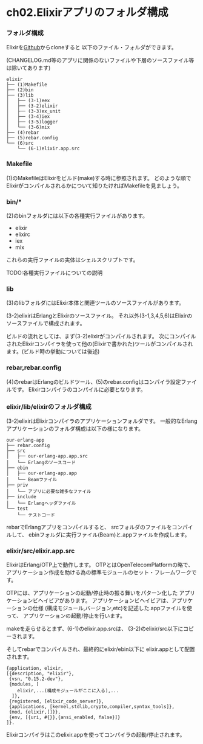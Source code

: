 ch02.Elixirアプリのフォルダ構成
===============================

### フォルダ構成

Elixirを[Github](https://github.com/elixir-lang/elixir)からcloneすると 以下のファイル・フォルダができます。

(CHANGELOG.md等のアプリに関係のないファイルや下層のソースファイル等は除いてあります)

```
elixir
├── (1)Makefile
├── (2)bin
├── (3)lib
│   ├── (3-1)eex
│   ├── (3-2)elixir
│   ├── (3-3)ex_unit
│   ├── (3-4)iex
│   ├── (3-5)logger
│   └── (3-6)mix
├── (4)rebar
├── (5)rebar.config
└── (6)src
    └── (6-1)elixir.app.src
```

### Makefile

(1)のMakefileはElixirをビルド(make)する時に参照されます。 どのような順でElixirがコンパイルされるかについて知りたければMakefileを見ましょう。

### bin/*

(2)のbinフォルダには以下の各種実行ファイルがあります。

- elixir
- elixirc
- iex
- mix

これらの実行ファイルの実体はシェルスクリプトです。

TODO:各種実行ファイルについての説明

### lib

(3)のlibフォルダにはElixir本体と関連ツールのソースファイルがあります。

(3-2)elixirはErlangとElixirのソースファイル。 それ以外(3-1,3,4,5,6)はElixirのソースファイルで構成されます。

ビルドの流れとしては、まず(3-2)elixirがコンパイルされます。 次にコンパイルされたElixirコンパイラを使って他の(Elixirで書かれた)ツールがコンパイルされます。(ビルド時の挙動については後述)

### rebar,rebar.config

(4)のrebarはErlangのビルドツール、(5)のrebar.configはコンパイラ設定ファイルです。 Elixirコンパイラのコンパイルに必要となります。

### elixir/lib/elixirのフォルダ構成

(3-2)elixirはElixirコンパイラのアプリケーションフォルダです。 一般的なErlangアプリケーションのフォルダ構成は以下の様になります。

```
our-erlang-app
├── rebar.config
├── src
│   ├── our-erlang-app.app.src
│   └── Erlangのソースコード
├── ebin
│   ├── our-erlang-app.app
│   └── Beamファイル
├── priv
│   └── アプリに必要な雑多なファイル
├── include
│   └── Erlangヘッダファイル
└── test
    └── テストコード
```

rebarでErlangアプリをコンパイルすると、 srcフォルダのファイルをコンパイルして、 ebinフォルダに実行ファイル(Beam)と.appファイルを作成します。

### elixir/src/elixir.app.src

ElixirはErlang/OTP上で動作します。 OTPとはOpenTelecomPlatformの略で、 アプリケーション作成を助ける為の標準モジュールのセット・フレームワークです。

OTPには、アプリケーションの起動/停止時の振る舞いをパターン化した アプリケーションビヘイビアがあります。 アプリケーションビヘイビアは、アプリケーションの仕様 (構成モジュール,バージョン,etc)を記述した.appファイルを使って、 アプリケーションの起動/停止を行います。

makeを走らせるとまず、(6-1)のelixir.app.srcは、 (3-2)のelixir/src以下にコピーされます。

そしてrebarでコンパイルされ、最終的にelixir/ebin以下に elixir.appとして配置されます。

```Erlang:elixir.app
{application, elixir,
[{description, "elixir"},
 {vsn, "0.15.2-dev"},
 {modules, [
	elixir,...(構成モジュールがここに入る),...
  ]},
 {registered, [elixir_code_server]},
 {applications, [kernel,stdlib,crypto,compiler,syntax_tools]},
 {mod, {elixir,[]}},
 {env, [{uri, #{}},{ansi_enabled, false}]}
]}.
```

Elixirコンパイラはこのelixir.appを使ってコンパイラの起動/停止されます。
